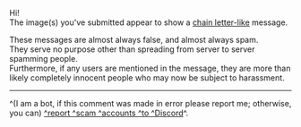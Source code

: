 Hi!  
The image(s) you've submitted appear to show a [chain letter-like](https://en.wikipedia.org/wiki/Chain_letter) message.

These messages are almost always false, and almost always spam.  
They serve no purpose other than spreading from server to server spamming people.  
Furthermore, if any users are mentioned in the message, they are more than likely completely innocent people who may now be subject to harassment.

- - -

^(I am a bot, if this comment was made in error please report me; otherwise, you can) [^report ^scam ^accounts ^to ^Discord](https://support.discord.com/hc/en-us/articles/360000291932-How-to-Properly-Report-Issues-to-Trust-Safety)^.